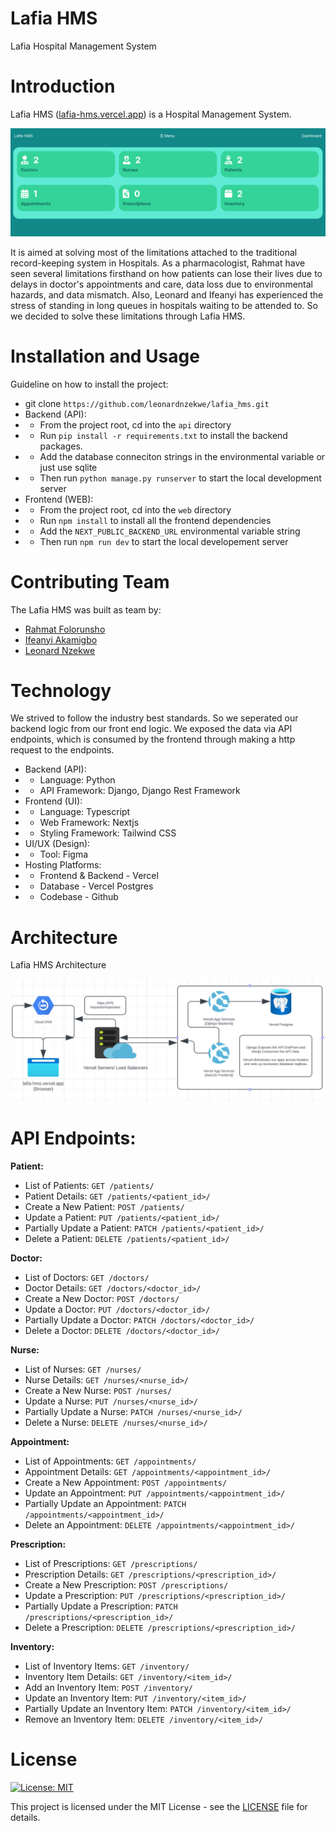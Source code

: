 # Lafia HMS
Lafia Hospital Management System

# Introduction
Lafia HMS ([lafia-hms.vercel.app](https://lafia-hms.vercel.app/)) is a Hospital Management System.

![Lafia HMS](assets/lafia_dashboard.png)

It is aimed at solving most of the limitations attached to the traditional record-keeping system in Hospitals. As a pharmacologist, Rahmat have seen several limitations firsthand on how patients can lose their lives due to delays in doctor's appointments and care, data loss due to environmental hazards, and data mismatch. Also, Leonard and Ifeanyi has experienced the stress of standing in long queues in hospitals waiting to be attended to. So we decided to solve these limitations through Lafia HMS.

# Installation and Usage
Guideline on how to install the project:

- git clone `https://github.com/leonardnzekwe/lafia_hms.git`
- Backend (API):
- - From the project root, cd into the `api` directory
- - Run `pip install -r requirements.txt` to install the backend packages.
- - Add the database conneciton strings in the environmental variable or just use sqlite
- - Then run `python manage.py runserver` to start the local development server
- Frontend (WEB):
- - From the project root, cd into the `web` directory
- - Run `npm install` to install all the frontend dependencies
- - Add the `NEXT_PUBLIC_BACKEND_URL` environmental variable string
- - Then run `npm run dev` to start the local developement server

# Contributing Team
The Lafia HMS was built as team by:

- [Rahmat Folorunsho](https://github.com/rahma-cloud)
- [Ifeanyi Akamigbo](https://github.com/valentine1244)
- [Leonard Nzekwe](https://github.com/leonardnzekwe)

# Technology
We strived to follow the industry best standards. So we seperated our backend logic from our front end logic. We exposed the data via API endpoints, which is consumed by the frontend through making a http request to the endpoints.

- Backend (API):
- - Language: Python
- - API Framework: Django, Django Rest Framework
- Frontend (UI):
- - Language: Typescript
- - Web Framework: Nextjs
- - Styling Framework: Tailwind CSS
- UI/UX (Design):
- - Tool: Figma
- Hosting Platforms:
- - Frontend & Backend - Vercel
- - Database - Vercel Postgres
- - Codebase - Github

# Architecture
Lafia HMS Architecture

![Lafia HMS Architecture](assets/lafia_infra.png)

# API Endpoints:

**Patient:**
- List of Patients: `GET /patients/`
- Patient Details: `GET /patients/<patient_id>/`
- Create a New Patient: `POST /patients/`
- Update a Patient: `PUT /patients/<patient_id>/`
- Partially Update a Patient: `PATCH /patients/<patient_id>/`
- Delete a Patient: `DELETE /patients/<patient_id>/`

**Doctor:**
- List of Doctors: `GET /doctors/`
- Doctor Details: `GET /doctors/<doctor_id>/`
- Create a New Doctor: `POST /doctors/`
- Update a Doctor: `PUT /doctors/<doctor_id>/`
- Partially Update a Doctor: `PATCH /doctors/<doctor_id>/`
- Delete a Doctor: `DELETE /doctors/<doctor_id>/`

**Nurse:**
- List of Nurses: `GET /nurses/`
- Nurse Details: `GET /nurses/<nurse_id>/`
- Create a New Nurse: `POST /nurses/`
- Update a Nurse: `PUT /nurses/<nurse_id>/`
- Partially Update a Nurse: `PATCH /nurses/<nurse_id>/`
- Delete a Nurse: `DELETE /nurses/<nurse_id>/`

**Appointment:**
- List of Appointments: `GET /appointments/`
- Appointment Details: `GET /appointments/<appointment_id>/`
- Create a New Appointment: `POST /appointments/`
- Update an Appointment: `PUT /appointments/<appointment_id>/`
- Partially Update an Appointment: `PATCH /appointments/<appointment_id>/`
- Delete an Appointment: `DELETE /appointments/<appointment_id>/`

**Prescription:**
- List of Prescriptions: `GET /prescriptions/`
- Prescription Details: `GET /prescriptions/<prescription_id>/`
- Create a New Prescription: `POST /prescriptions/`
- Update a Prescription: `PUT /prescriptions/<prescription_id>/`
- Partially Update a Prescription: `PATCH /prescriptions/<prescription_id>/`
- Delete a Prescription: `DELETE /prescriptions/<prescription_id>/`

**Inventory:**
- List of Inventory Items: `GET /inventory/`
- Inventory Item Details: `GET /inventory/<item_id>/`
- Add an Inventory Item: `POST /inventory/`
- Update an Inventory Item: `PUT /inventory/<item_id>/`
- Partially Update an Inventory Item: `PATCH /inventory/<item_id>/`
- Remove an Inventory Item: `DELETE /inventory/<item_id>/`

# License
[![License: MIT](https://img.shields.io/badge/License-MIT-yellow.svg)](https://opensource.org/licenses/MIT)

This project is licensed under the MIT License - see the [LICENSE](assets/LICENSE) file for details.
